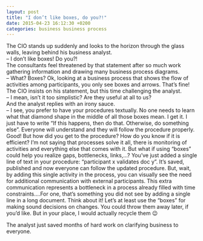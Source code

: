 ```yaml
---
layout: post
title: "I don’t like boxes, do you?!"
date: 2015-04-23 16:12:30 +0200
categories: business business process
---
```


The CIO stands up suddenly and looks to the horizon through the glass walls, leaving behind his business analyst.<br/>
– I don’t like boxes! Do you?!<br/>
The consultants feel threatened by that statement after so much work gathering information and drawing many business process diagrams.<br/>
– What? Boxes? Ok, looking at a business process that shows the flow of activities among participants, you only see boxes and arrows. That’s fine!<br/>
The CIO insists on his statement, but this time challenging the analyst.<br/>
– I mean, isn’t it too simplistic? Are they useful at all to us?<br/>
And the analyst replies with an irony sauce.<br/>
– I see, you prefer to have your procedures textually. No one needs to learn what that diamond shape in the middle of all those boxes mean. I get it. I just have to write “If this happens, then do that. Otherwise, do something else”. Everyone will understand and they will follow the procedure properly. Good! But how did you get to the procedure? How do you know if it is efficient? I’m not saying that processes solve it all, there is monitoring of activities and everything else that comes with it. But what if using “boxes” could help you realize gaps, bottlenecks, links,…? You’ve just added a single line of text in your procedure: “participant x validates doc y”. It’s saved, published and now everyone can follow the updated procedure. But, wait, by adding this single activity in the process, you can visually see the need for additional communication with external participants. This extra communication represents a bottleneck in a process already filled with time constraints….For one, that’s something you did not see by adding a single line in a long document. Think about it! Let’s at least use the “boxes” for making sound decisions on changes. You could throw them away later, if you’d like. But in your place, I would actually recycle them 😉

The analyst just saved months of hard work on clarifying business to everyone.
